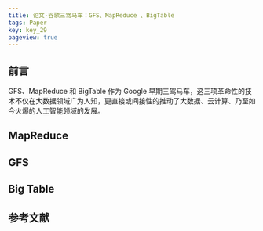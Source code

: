 ```yaml
---
title: 论文-谷歌三驾马车：GFS、MapReduce 、BigTable
tags: Paper
key: key_29
pageview: true
---
```


## 前言

GFS、MapReduce 和 BigTable 作为 Google 早期三驾马车，这三项革命性的技术不仅在大数据领域广为人知，更直接或间接性的推动了大数据、云计算、乃至如今火爆的人工智能领域的发展。


## MapReduce

## GFS

## Big Table

## 参考文献




